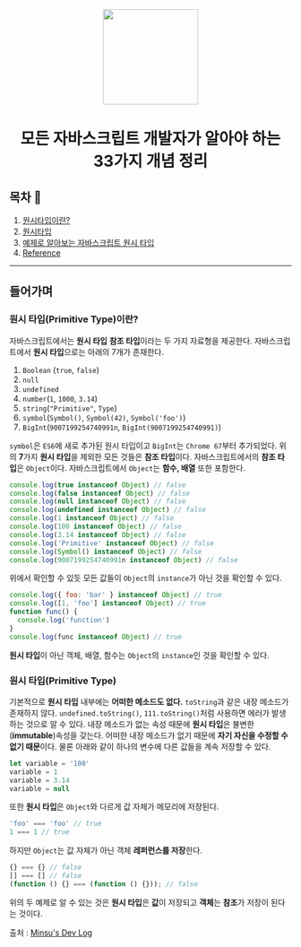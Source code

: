 <div align="center">

  <img height="170" width="170" src="https://img.icons8.com/color/344/javascript.png">

  # 모든 자바스크립트 개발자가 알아야 하는 33가지 개념 정리

</div>

## 목차 🥇

1. [원시타입이란?](#What's-Primitive)
2. [원시타입](#Primitive)
3. [예제로 알아보는 자바스크립트 원시 타입](#Primitive-example)
4. [Reference](#Reference)

---

## 들어가며 

### 원시 타입(Primitive Type)이란? <a name="What's-Primitive"></a>

자바스크립트에서는 **원시 타입** **참조 타입**이라는 두 가지 자료형을 제공한다.
자바스크립트에서 **원시 타입**으로는 아래의 7개가 존재한다.

1. `Boolean` (`true`, `false`)
2. `null`
3. `undefined`
4. `number`(`1`, `1000`, `3.14`)
5. `string`(`"Primitive"`, `Type`)
6. `symbol`(`Symbol()`, `Symbol(42)`, `Symbol('foo')`)
7. `BigInt`(`9007199254740991n`, `BigInt(9007199254740991)`)

`symbol`은 `ES6`에 새로 추가된 원시 타입이고 `BigInt`는 `Chrome 67`부터 추가되었다.
위의 **7**가지 **원시 타입**을 제외한 모든 것들은 **참조 타입**이다.
자바스크립트에서의 **참조 타입**은 `Object`이다.
자바스크립트에서 `Object`는 **함수, 배열** 또한 포함한다.

```javascript
console.log(true instanceof Object) // false
console.log(false instanceof Object) // false
console.log(null instanceof Object) // false
console.log(undefined instanceof Object) // false
console.log(1 instanceof Object) // false
console.log(100 instanceof Object) // false
console.log(3.14 instanceof Object) // false
console.log('Primitive' instanceof Object) // false
console.log(Symbol() instanceof Object) // false
console.log(9007199254740991n instanceof Object) // false
```

위에서 확인할 수 있듯 모든 값들이 `Object`의 `instance`가 아닌 것을 확인할 수 있다.

```javascript
console.log({ foo: 'bar' } instanceof Object) // true
console.log([1, 'foo'] instanceof Object) // true
function func() {
  console.log('function')
}
console.log(func instanceof Object) // true
```

**원시 타입**이 아닌 객체, 배열, 함수는 `Object`의 `instance`인 것을 확인할 수 있다.


### 원시 타입(Primitive Type) <a name="Primitive"></a>

기본적으로 **원시 타입** 내부에는 **어떠한 메소드도 없다.**
`toString`과 같은 내장 메소드가 존재하지 않다. 
`undefined.toString()`, `111.toString()`처럼 사용하면 에러가 발생하는 것으로 알 수 있다. 
내장 메소드가 없는 속성 때문에 **원시 타입**은 불변한(**immutable**)속성을 갖는다.
어떠한 내장 메소드가 없기 때문에 **자기 자신을 수정할 수 없기 때문**이다.
물론 아래와 같이 하나의 변수에 다른 값들을 계속 저장할 수 있다.

```javascript
let variable = '100'
variable = 1
variable = 3.14
variable = null
```

또한 **원시 타입**은 `Object`와 다르게 값 자체가 메모리에 저장된다. 

```javascript
'foo' === 'foo' // true
1 === 1 // true
```

하지만 `Object`는 값 자체가 아닌 객체 **레퍼런스를 저장**한다.

```javascript
{} === {} // false
[] === [] // false
(function () {} === (function () {})); // false
```

위의 두 예제로 알 수 있는 것은 **원시 타입**은 **값**이 저장되고 **객체**는 **참조**가 저장이 된다는 것이다.

출처 : [Minsu's Dev Log](https://alstn2468.github.io/Javascript/2020-02-28-callstack/)
